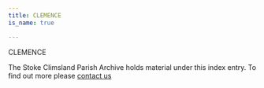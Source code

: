 ```yaml
---
title: CLEMENCE
is_name: true

---
```


CLEMENCE


The Stoke Climsland Parish Archive holds material under this index entry. To find out more please [contact us](/contact/)
